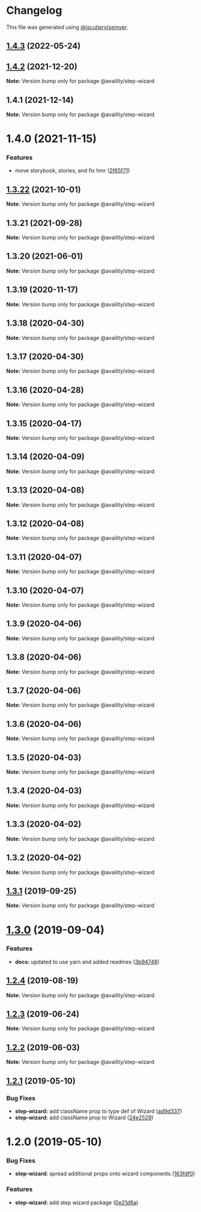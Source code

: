 # Changelog

This file was generated using [@jscutlery/semver](https://github.com/jscutlery/semver).

## [1.4.3](https://github.com/Availity/availity-react/compare/@availity/step-wizard@1.4.2...@availity/step-wizard@1.4.3) (2022-05-24)



## [1.4.2](https://github.com/Availity/availity-react/compare/@availity/step-wizard@1.4.1...@availity/step-wizard@1.4.2) (2021-12-20)

**Note:** Version bump only for package @availity/step-wizard





## 1.4.1 (2021-12-14)

**Note:** Version bump only for package @availity/step-wizard





# 1.4.0 (2021-11-15)


### Features

* move storybook, stories, and fix hmr ([2f65f71](https://github.com/Availity/availity-react/commit/2f65f71769d2d981e22700b87a09516833588f64))





## [1.3.22](https://github.com/Availity/availity-react/compare/@availity/step-wizard@1.3.21...@availity/step-wizard@1.3.22) (2021-10-01)

**Note:** Version bump only for package @availity/step-wizard





## 1.3.21 (2021-09-28)

**Note:** Version bump only for package @availity/step-wizard





## 1.3.20 (2021-06-01)

**Note:** Version bump only for package @availity/step-wizard





## 1.3.19 (2020-11-17)

**Note:** Version bump only for package @availity/step-wizard





## 1.3.18 (2020-04-30)

**Note:** Version bump only for package @availity/step-wizard





## 1.3.17 (2020-04-30)

**Note:** Version bump only for package @availity/step-wizard





## 1.3.16 (2020-04-28)

**Note:** Version bump only for package @availity/step-wizard





## 1.3.15 (2020-04-17)

**Note:** Version bump only for package @availity/step-wizard





## 1.3.14 (2020-04-09)

**Note:** Version bump only for package @availity/step-wizard





## 1.3.13 (2020-04-08)

**Note:** Version bump only for package @availity/step-wizard





## 1.3.12 (2020-04-08)

**Note:** Version bump only for package @availity/step-wizard





## 1.3.11 (2020-04-07)

**Note:** Version bump only for package @availity/step-wizard





## 1.3.10 (2020-04-07)

**Note:** Version bump only for package @availity/step-wizard





## 1.3.9 (2020-04-06)

**Note:** Version bump only for package @availity/step-wizard





## 1.3.8 (2020-04-06)

**Note:** Version bump only for package @availity/step-wizard





## 1.3.7 (2020-04-06)

**Note:** Version bump only for package @availity/step-wizard





## 1.3.6 (2020-04-06)

**Note:** Version bump only for package @availity/step-wizard





## 1.3.5 (2020-04-03)

**Note:** Version bump only for package @availity/step-wizard





## 1.3.4 (2020-04-03)

**Note:** Version bump only for package @availity/step-wizard





## 1.3.3 (2020-04-02)

**Note:** Version bump only for package @availity/step-wizard





## 1.3.2 (2020-04-02)

**Note:** Version bump only for package @availity/step-wizard





## [1.3.1](https://github.com/Availity/availity-react/compare/@availity/step-wizard@1.3.0...@availity/step-wizard@1.3.1) (2019-09-25)

**Note:** Version bump only for package @availity/step-wizard





# [1.3.0](https://github.com/Availity/availity-react/compare/@availity/step-wizard@1.2.4...@availity/step-wizard@1.3.0) (2019-09-04)


### Features

* **docs:** updated to use yarn and added readmes ([3b94748](https://github.com/Availity/availity-react/commit/3b94748))





## [1.2.4](https://github.com/Availity/availity-react/compare/@availity/step-wizard@1.2.3...@availity/step-wizard@1.2.4) (2019-08-19)

**Note:** Version bump only for package @availity/step-wizard





## [1.2.3](https://github.com/Availity/availity-react/compare/@availity/step-wizard@1.2.2...@availity/step-wizard@1.2.3) (2019-06-24)

**Note:** Version bump only for package @availity/step-wizard





## [1.2.2](https://github.com/Availity/availity-react/compare/@availity/step-wizard@1.2.1...@availity/step-wizard@1.2.2) (2019-06-03)

**Note:** Version bump only for package @availity/step-wizard





## [1.2.1](https://github.com/Availity/availity-react/compare/@availity/step-wizard@1.2.0...@availity/step-wizard@1.2.1) (2019-05-10)


### Bug Fixes

* **step-wizard:** add className prop to type def of Wizard ([ad9d337](https://github.com/Availity/availity-react/commit/ad9d337))
* **step-wizard:** add className prop to Wizard ([24e2529](https://github.com/Availity/availity-react/commit/24e2529))





# 1.2.0 (2019-05-10)


### Bug Fixes

* **step-wizard:** spread additional props onto wizard components ([163fdf0](https://github.com/Availity/availity-react/commit/163fdf0))


### Features

* **step-wizard:** add step wizard package ([0e21d6a](https://github.com/Availity/availity-react/commit/0e21d6a))
